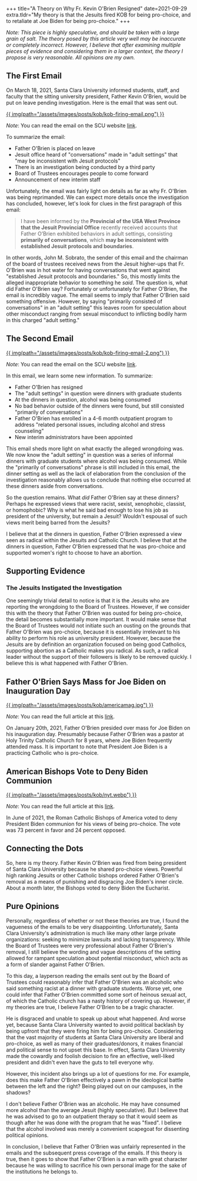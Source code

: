 +++
title="A Theory on Why Fr. Kevin O'Brien Resigned"
date=2021-09-29
extra.tldr="My theory is that the Jesuits fired KOB for being pro-choice, and to retaliate at Joe Biden for being pro-choice."
+++


_Note: This piece is highly speculative, and should be taken with a large grain of salt. The theory posed by this article very well may be inaccurate or completely incorrect. However, I believe that after examining multiple pieces of evidence and considering them in a larger context, the theory I propose is very reasonable. All opinions are my own._


## The First Email

On March 18, 2021, Santa Clara University informed students, staff, and faculty that the sitting university president, Father Kevin O'Brien, would be put on leave pending investigation. Here is the email that was sent out.

<div class="column has-text-centered">
    <a href=https://www.scu.edu/president/trustees/communication/message-031821/>
        {{ img(path="/assets/images/posts/kob/kob-firing-email.png") }}
    </a>
</div>

_Note_: You can read the email on the SCU website [link](https://www.scu.edu/president/trustees/communication/message-031821/).

To summarize the email:
- Father O'Brien is placed on leave
- Jesuit office heard of "conversations" made in "adult settings" that "may be inconsistent with Jesuit protocols"
- There is an investigation being conducted by a third party 
- Board of Trustees encourages people to come forward
- Announcement of new interim staff

Unfortunately, the email was fairly light on details as far as why Fr. O'Brien was being reprimanded. We can expect more details once the investigation has concluded, however, let's look for clues in the first paragraph of this email:

> I have been informed by the **Provincial of the USA West Province that the Jesuit Provincial Office** recently received accounts that Father O’Brien exhibited behaviors in adult settings, consisting **primarily of conversations**, which **may be inconsistent with established Jesuit protocols and boundaries**.

In other words, John M. Sobrato, the sender of this email and the chairman of the board of trustees received news from the Jesuit higher-ups that Fr. O'Brien was in hot water for having conversations that went against "established Jesuit protocols and boundaries." So, this mostly limits the alleged inappropriate behavior to something he _said_. The question is, what did Father O'Brien say? Fortunately or unfortunately for Father O'Brien, the email is incredibly vague. The email seems to imply that Father O'Brien said something offensive. However, by saying "primarily consisted of conversations" in an "adult setting" this leaves room for speculation about other misconduct ranging from sexual misconduct to inflicting bodily harm in this charged "adult setting."

<!-- One seemingly trivial detail to notice is that it is the Jesuits who are reporting the wrongdoing to the Board of Trustees. While the Board of Trustees support the action being taken against Father O'Brien, 

are reprimanding Father O'Brien. Notably, it is not the Board of Trustees who are motioning to remove Father O'Brien from his post. Which may seem like a trivial detail, however, the direction of Santa Clara University generally bends to the will of the Board of Trustees because the Sobrato fortune finances so much of the school, and John M. Sobrato presides as the chairman of the board. This said, the Board of Trustees

 and presides as the chairman of the board. Furthermore, no where in this email will you find any indication that the Board of Trustees is also upset at Father O'Brien. Rather, they are moreso cooperating with the Jesuits  -->

<!-- This psuedo-slander notwithstanding, 

Additionally, the email uses various phrases that seem he email uses the phrase "adult setting". And "consisting primarily of conversations" still allows room for a non-conversational 

something racist, xenophobic, or homophobic? Perhaps he said something degrading about Islam or Judaism or another Christian denomination? Or maybe he made classist remarks not appreciated by a table of graduate students with varying socioeconomic backgrounds and experiences, who proceeded to report him to the Jesuit west coast office? 

 The email uses phrases like "adult setting" and "consisting primarily of conversations" to allow room for rampant speculation about the potential wrongdoings he allegedly committed, like the previous examples.

 "Adult setting" evokes a sinister intent when read in an email like this, and brings the idea that Father O'Brien perhaps did something evil. Then "consisting primarily of conversations" is a terrible way to communicate that he said something in a conversation, because it also leaves open the potential that there were other heinous acts committed secondary to the conversations. -->

 <!-- This would imply that 

 In the first sentence, John Sobrato, the Chairman of the Board of Trustees says he received these allegations from the Jesuit office. In this email, the Board of Trustees do not seem particularly interested in reprimanding Father O'Brien, but are moreso playing a auxillary supporting role  -->



## The Second  Email

<div class="column has-text-centered">
    <a href="https://www.scu.edu/president/trustees/communication/message-051221/">
        {{ img(path="/assets/images/posts/kob/kob-firing-email-2.png") }}
    </a>
</div>


_Note_: You can read the email on the SCU website [link](https://www.scu.edu/president/trustees/communication/message-051221/).


In this email, we learn some new information. To summarize:
- Father O'Brien has resigned
- The "adult settings" in question were dinners with graduate students
- At the dinners in question, alcohol was being consumed
- No bad behavior outside of the dinners were found, but still consisted "primarily of conversations"
- Father O'Brien has enrolled in a 4-6 month outpatient program to address "related personal issues, including alcohol and stress counseling"
- New interim administrators have been appointed   


This email sheds more light on what exactly the alleged wrongdoing was. We now know the "adult setting" in question was a series of informal dinners with graduate students where alcohol was being consumed. While the "primarily of conversations" phrase is still included in this email, the dinner setting as well as the lack of elaboration from the conclusion of the investigation reasonably allows us to conclude that nothing else occurred at these dinners aside from conversations.

So the question remains. What _did_ Father O'Brien say at these dinners? Perhaps he expressed views that were racist, sexist, xenophobic, classist, or homophobic? Why is what he said bad enough to lose his job as president of the university, but remain a Jesuit? Wouldn't espousal of such views merit being barred from the Jesuits?

I believe that at the dinners in question, Father O'Brien expressed a view seen as radical within the Jesuits and Catholic Church. I believe that at the dinners in question, Father O'Brien expressed that he was pro-choice and supported women's right to choose to have an abortion. 


<!-- 
While I have only briefly interacted with Father O'Brien, I believe this would be out of character. Furthermore, friends that have worked with him through the university attest to his character and claim that such espousal of hate seems very unlikely.  -->

<!-- I believe that Father Kevin O'Brien was fired as the president of Santa Clara University not because he said something potentially racist, xenophobic, homophobic, classist, racist, etc. But rather, that he expressed pro-choice points of view during a dinner with graduate students while drinking.  -->

## Supporting Evidence


<!-- ### A Witness at the Dinner

A graduate student source who will remain anonymous for now, was present at the dinner in question. They said that no bad behavior was exhibited at the dinner. However, they verify the claim that Father O'Brien was in fact talking about being pro-choice at the dinner. Otherwise, the dinner was like any other, an overall pleasant evening. -->

### The Jesuits Instigated the Investigation

One seemingly trivial detail to notice is that it is the Jesuits who are reporting the wrongdoing to the Board of Trustees. However, if we consider this with the theory that Father O'Brien was ousted for being pro-choice, the detail becomes substantially more important. It would make sense that the Board of Trustees would not initiate such an ousting on the grounds that Father O'Brien was pro-choice, because it is essentially irrelevant to his ability to perform his role as university president. However, because the Jesuits are by definition an organization focused on being good Catholics, supporting abortion as a Catholic makes you radical. As such, a radical leader without the support of their followers is likely to be removed quickly. I believe this is what happened with Father O'Brien.


## Father O'Brien Says Mass for Joe Biden on Inauguration Day

<div class="column has-text-centered">
    <a href="https://www.americamagazine.org/faith/2021/01/20/joe-biden-inauguration-catholic-mass-st-matthews-239764">
        {{ img(path="/assets/images/posts/kob/americamag.jpg") }}
    </a>
</div>

_Note_: You can read the full article at this [link](https://www.americamagazine.org/faith/2021/01/20/joe-biden-inauguration-catholic-mass-st-matthews-239764).


On January 20th, 2021, Father O'Brien presided over mass for Joe Biden on his inauguration day. Presumably because Father O'Brien was a pastor at Holy Trinity Catholic Church for 8 years, where Joe Biden frequently attended mass. It is important to note that President Joe Biden is a practicing Catholic who is pro-choice. 


## American Bishops Vote to Deny Biden Communion

<div class="column has-text-centered">
    <a href="https://www.nytimes.com/2021/06/18/us/targeting-biden-catholic-bishops-advance-controversial-communion-plan.html">
        {{ img(path="/assets/images/posts/kob/nyt.webp") }}
    </a>
</div>

_Note_: You can read the full article at this [link](https://www.nytimes.com/2021/06/18/us/targeting-biden-catholic-bishops-advance-controversial-communion-plan.html).

In June of 2021, the Roman Catholic Bishops of America voted to deny President Biden communion for his views of being pro-choice. The vote was 73 percent in favor and 24 percent opposed. 


## Connecting the Dots

So, here is my theory. Father Kevin O'Brien was fired from being president of Santa Clara University because he shared pro-choice views. Powerful high ranking Jesuits or other Catholic bishops ordered Father O'Brien's removal as a means of punishing and disgracing Joe Biden's inner circle. About a month later, the Bishops voted to deny Biden the Eucharist. 

## Pure Opinions

Personally, regardless of whether or not these theories are true, I found the vagueness of the emails to be very disappointing. Unfortunately, Santa Clara University's administration is much like many other large private organizations: seeking to minimize lawsuits and lacking transparency. While the Board of Trustees were very professional about Father O'Brien's removal, I still believe the wording and vague descriptions of the setting allowed for rampant speculation about potential misconduct, which acts as a form of slander against Father O'Brien. 

To this day, a layperson reading the emails sent out by the Board of Trustees could reasonably infer that Father O'Brien was an alcoholic who said something racist at a dinner with graduate students. Worse yet, one could infer that Father O'Brien committed some sort of heinous sexual act, of which the Catholic church has a nasty history of covering up. However, if my theories are true, I believe Father O'Brien to be a tragic character. 

He is disgraced and unable to speak up about what happened. And worse yet, because Santa Clara University wanted to avoid political backlash by being upfront that they were firing him for being pro-choice. Considering that the vast majority of students at Santa Clara University are liberal and pro-choice, as well as many of their graduates/donors, it makes financial and political sense to not upset this base. In effect, Santa Clara University made the cowardly and foolish decision to fire an effective, well-liked president and didn't even have the guts to tell everyone why. 

However, this incident also brings up a lot of questions for me. For example, does this make Father O'Brien effectively a pawn in the ideological battle between the left and the right? Being played out on our campuses, in the shadows? 

I don't believe Father O'Brien was an alcoholic. He may have consumed more alcohol than the average Jesuit (highly speculative). But I believe that he was advised to go to an outpatient therapy so that it would seem as though after he was done with the program that he was "fixed". I believe that the alcohol involved was merely a convenient scapegoat for dissenting political opinions. 

In conclusion, I believe that Father O'Brien was unfairly represented in the emails and the subsequent press coverage of the emails. If this theory is true, then it goes to show that Father O'Brien is a man with great character because he was willing to sacrifice his own personal image for the sake of the institutions he belongs to. 